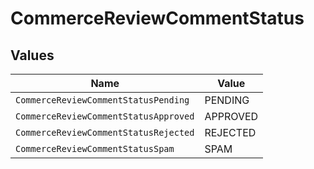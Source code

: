 # CommerceReviewCommentStatus


## Values

| Name                                  | Value                                 |
| ------------------------------------- | ------------------------------------- |
| `CommerceReviewCommentStatusPending`  | PENDING                               |
| `CommerceReviewCommentStatusApproved` | APPROVED                              |
| `CommerceReviewCommentStatusRejected` | REJECTED                              |
| `CommerceReviewCommentStatusSpam`     | SPAM                                  |